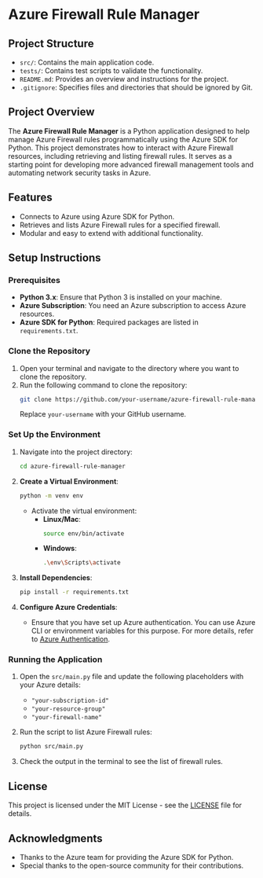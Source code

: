 # Azure Firewall Rule Manager

## Project Structure

- `src/`: Contains the main application code.
- `tests/`: Contains test scripts to validate the functionality.
- `README.md`: Provides an overview and instructions for the project.
- `.gitignore`: Specifies files and directories that should be ignored by Git.
## Project Overview

The **Azure Firewall Rule Manager** is a Python application designed to help manage Azure Firewall rules programmatically using the Azure SDK for Python. This project demonstrates how to interact with Azure Firewall resources, including retrieving and listing firewall rules. It serves as a starting point for developing more advanced firewall management tools and automating network security tasks in Azure.

## Features

- Connects to Azure using Azure SDK for Python.
- Retrieves and lists Azure Firewall rules for a specified firewall.
- Modular and easy to extend with additional functionality.

## Setup Instructions

### Prerequisites

- **Python 3.x**: Ensure that Python 3 is installed on your machine.
- **Azure Subscription**: You need an Azure subscription to access Azure resources.
- **Azure SDK for Python**: Required packages are listed in `requirements.txt`.

### Clone the Repository

1. Open your terminal and navigate to the directory where you want to clone the repository.
2. Run the following command to clone the repository:
    ```bash
    git clone https://github.com/your-username/azure-firewall-rule-manager.git
    ```
   Replace `your-username` with your GitHub username.

### Set Up the Environment

1. Navigate into the project directory:
    ```bash
    cd azure-firewall-rule-manager
    ```

2. **Create a Virtual Environment**:
    ```bash
    python -m venv env
    ```

   - Activate the virtual environment:
     - **Linux/Mac**:
       ```bash
       source env/bin/activate
       ```
     - **Windows**:
       ```bash
       .\env\Scripts\activate
       ```

3. **Install Dependencies**:
    ```bash
    pip install -r requirements.txt
    ```

4. **Configure Azure Credentials**:
   - Ensure that you have set up Azure authentication. You can use Azure CLI or environment variables for this purpose. For more details, refer to [Azure Authentication](https://docs.microsoft.com/en-us/azure/developer/python/sdk/authenticate).

### Running the Application

1. Open the `src/main.py` file and update the following placeholders with your Azure details:
   - `"your-subscription-id"`
   - `"your-resource-group"`
   - `"your-firewall-name"`

2. Run the script to list Azure Firewall rules:
    ```bash
    python src/main.py
    ```

3. Check the output in the terminal to see the list of firewall rules.

## License

This project is licensed under the MIT License - see the [LICENSE](LICENSE) file for details.

## Acknowledgments

- Thanks to the Azure team for providing the Azure SDK for Python.
- Special thanks to the open-source community for their contributions.
